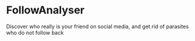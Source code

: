 # FollowAnalyser
Discover who really is your friend on social media, and get rid of parasites who do not follow back
